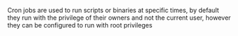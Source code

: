 Cron jobs are used to run scripts or binaries at specific times, by default they run with the privilege of their owners and not the current user, however they can be configured to run with root privileges